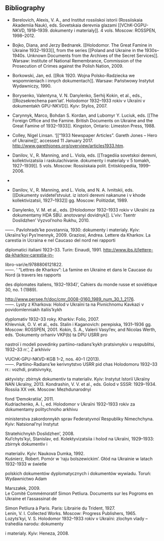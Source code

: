 ## Bibliography

- Berelovich, Alexis, V. A., and Institut rossiiskoi istorii (Rossiiskaia Akademiia Nauk), eds. Sovetskaia derevnia glazami [[VChK-OGPU-NKVD, 1918–1939. dokumenty i materialy]]. 4 vols. Moscow: ROSSPEN, 1998–2012.

- Bojko, Diana, and Jerzy Bednarek. [[Holodomor. The Great Famine in Ukraine 1932–1933]], from the series [[Poland and Ukraine in the 1930s–1940s. Unknown Documents from the Archives of the Secret Services]]. Warsaw: Institute of National Remembrance, Commission of the Prosecution of Crimes against the Polish Nation, 2009. 

- Borkowski, Jan, ed. [[Rok 1920. Wojna Polsko-Radziecka we wspomnieniach i innych dokumentach]]. Warsaw: Państwowy Instytut Wydawniczy, 1990.  

- Borysenko, Valentyna, V. N. Danylenko, Serhij Kokin, et al., eds., [[Rozsekrechena pam’iat’. Holodomor 1932–1933 rokiv v Ukraïni v dokumentakh GPU-NKVD]]. Kyiv: Stylos, 2007.  

- Carynnyk, Marco, Bohdan S. Kordan, and Lubomyr Y. Luciuk, eds. [[The Foreign Office and the Famine. British Documents on Ukraine and the Great Famine of 1932–1933]]. Kingston, Ontario: Limeston Press, 1988. 

- Colley, Nigel Linsan. ‘[[“1933 Newspaper Articles”. Gareth Jones – Hero of Ukraine]]’, accessed 11 January 2017. http://www.garethjones.org/overview/articles1933.htm.  

- Danilov, V., R. Manning, and L. Viola, eds. [[Tragediia sovetskoi derevni, kollektivizatsiia i raskulachivanie. dokumenty i materialy v 5 tomakh, 1927–1939]]. 5 vols. Moscow: Rossiiskaia polit. Entisklopediia, 1999–2006. 
- 
- Danilov, V., R. Manning, and L. Viola, and N. A. Ivnitskii, eds. [[Dokumenty svidetel’stvuiut. iz istorii derevni nakanune i v khode kollektivizatsii, 1927–1932]] gg. Moscow: Politizdat, 1989.

- Danylenko, V. M. et al., eds. [[Holodomor 1932–1933 rokiv v Ukraïni za dokumentamy HDA SBU. anotovanyi dovidnyk]]. L’viv: Tsentr Doslidzhen’ Vyzvol’noho Rukhu, 2010.  

——. Pavlohrads’ke povstannia, 1930: dokumenty i materialy. Kyiv: Ukraïns’kyi Pys’mennyk, 2009. Graziosi, Andrea. Lettere da Kharkov. La carestia in Ucraina e nel Caucaso del nord nei rapporti

diplomatici italiani 1923–33. Turin: Einaudi, 1991. http://www.ibs.it/lettere-da-kharkov-carestia-in-

libro-vari/e/9788806121822.  
——. ‘ “Lettres de Kharkov”: La famine en Ukraine et dans le Caucase du Nord (à travers les rapports

des diplomates italiens, 1932–1934)’, Cahiers du monde russe et soviétique 30, no. 1 (1989).

http://www.persee.fr/doc/cmr_0008-0160_1989_num_30_1_2176.  
——. Lysty z Kharkova: Holod v Ukraïni ta na Pivnichnomu Kavkazi v povidomlenniakh italiis’kykh

dyplomativ 1932–33 roky. Kharkiv: Folio, 2007.  
Khlevniuk, O. V. et al., eds. Stalin i Kaganovich: perepiska, 1931–1936 gg. Moscow: ROSSPEN, 2001. Kokin, S. A., Valerii Vasyl’ev, and Nicolas Werth, eds. ‘Dokumenty orhaniv VKP(b) ta DPU USRR pro

nastroï i modeli povedinky partiino-radians’kykh pratsivnykiv u respublitsi, 1932–33 rr.’, Z arkhiviv

VUChK-GPU-NKVD-KGB 1–2, nos. 40–1 (2013).  
——. Partiino-Radians’ke kerivnytstvo USRR pid chas Holodomoru 1932–33 rr.: vozhdi, pratsivnyky,

aktyvisty: zbirnyk dokumentiv ta materialiv. Kyiv: Instytut Istoriï Ukraïny NAN Ukraïny, 2013. Kondrashin, V. V. et al., eds. Golod v SSSR: 1929–1934. Rossiia XX vek. Moscow: Mezhdunarodnyi

fond ‘Demokratiia’, 2011.  
Kudriachenko, A. I., ed. Holodomor v Ukraïni 1932–1933 rokiv za dokumentamy politychnoho arkhivu

ministerstva zakordonnykh sprav Federatyvnoï Respubliky Nimechchyna. Kyiv: Natsional’nyi Instytut

Stratehichnykh Doslidzhen’, 2008.  
Kul’chyts’kyi, Stanislav, ed. Kolektyvizatsiia i holod na Ukraïni, 1929–1933: zbirnyk dokumentiv i

materialiv. Kyiv: Naukova Dumka, 1992.  
Kuśnierz, Robert. Pomór w ‘raju bolszewickim’. Głód na Ukrainie w latach 1932-1933 w świetle

polskich dokumentów dyplomatycznych i dokumentów wywiadu. Toruń: Wydawnictwo Adam

Marszałek, 2009.  
Le Comité Commémoratif Simon Petliura. Documents sur les Pogroms en Ukraine et l’assassinat de

Simon Petliura à Paris. Paris: Librairie du Trident, 1927.  
Lenin, V. I. Collected Works. Moscow: Progress Publishers, 1965.  
Lozyts’kyi, V. S. Holodomor 1932–1933 rokiv v Ukraïni: zlochyn vlady – trahediia narodu: dokumenty

i materialy. Kyiv: Heneza, 2008.